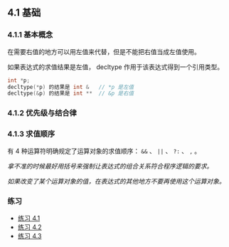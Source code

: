 ## 4.1 基础

### 4.1.1 基本概念
在需要右值的地方可以用左值来代替，但是不能把右值当成左值使用。

如果表达式的求值结果是左值， decltype 作用于该表达式得到一个引用类型。
```c
int *p;
decltype(*p) 的结果是 int &   // *p 是左值
decltype(&p) 的结果是 int **  // &p 是右值
```

### 4.1.2 优先级与结合律

### 4.1.3 求值顺序
有 4 种运算符明确规定了运算对象的求值顺序：
`&&` 、 `||` 、 `?:` 、 `,` 。

*拿不准的时候最好用括号来强制让表达式的组合关系符合程序逻辑的要求。*

*如果改变了某个运算对象的值，在表达式的其他地方不要再使用这个运算对象。*

### 练习
* [练习 4.1](../src/quiz_4.1.cpp)
* [练习 4.2](../src/quiz_4.2.md)
* [练习 4.3](../src/quiz_4.3.md)

